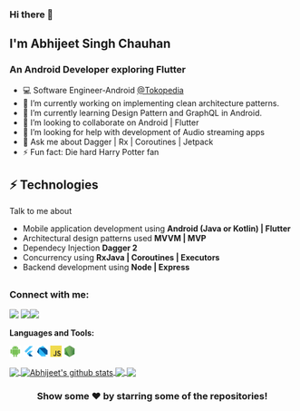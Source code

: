   

### Hi there 👋
## I'm Abhijeet Singh Chauhan
### An Android Developer exploring Flutter

- 💻 Software Engineer-Android [@Tokopedia](https://www.tokopedia.com/)
- 🔭 I’m currently working on implementing clean architecture patterns.
- 🌱 I’m currently learning Design Pattern and GraphQL in Android.
- 👯 I’m looking to collaborate on Android | Flutter
- 🤔 I’m looking for help with development of Audio streaming apps
- 💬 Ask me about Dagger | Rx | Coroutines | Jetpack
- ⚡ Fun fact: Die hard Harry Potter fan

## ⚡ Technologies
Talk to me about
- Mobile application development using **Android (Java or Kotlin) | Flutter**
- Architectural design patterns used **MVVM | MVP**
- Dependecy Injection **Dagger 2**
- Concurrency using **RxJava | Coroutines | Executors**
- Backend development using **Node | Express**

##
### Connect with me:
[<img src="https://img.icons8.com/color/48/000000/twitter.png" width="3.5%"/>](https://twitter.com/andro__abhi) [<img src="https://img.icons8.com/color/48/000000/linkedin.png" width="3.5%"/>](https://www.linkedin.com/in/chauhan-abhi/)[<img src="https://img.icons8.com/windows/32/000000/github.png" width="3.5%"/>](https://github.com/chauhan-abhi-toko)


**Languages and Tools:**  

<code><img height="20" src="https://raw.githubusercontent.com/github/explore/80688e429a7d4ef2fca1e82350fe8e3517d3494d/topics/android/android.png"></code>
<code><img height="20" src="https://raw.githubusercontent.com/github/explore/80688e429a7d4ef2fca1e82350fe8e3517d3494d/topics/flutter/flutter.png"></code>
<code><img height="20" src="https://raw.githubusercontent.com/github/explore/80688e429a7d4ef2fca1e82350fe8e3517d3494d/topics/dart/dart.png"></code>
<code><img height="20" src="https://raw.githubusercontent.com/github/explore/80688e429a7d4ef2fca1e82350fe8e3517d3494d/topics/javascript/javascript.png"></code>
<code><img height="20" src="https://raw.githubusercontent.com/github/explore/80688e429a7d4ef2fca1e82350fe8e3517d3494d/topics/nodejs/nodejs.png"></code>  


<a href="https://github.com/chauhan-abhi">
  <img align="center" src="https://github-readme-stats.vercel.app/api/top-langs/?username=chauhan-abhi&theme=light&hide_langs_below=1" />
</a>
<a href="https://github.com/chauhan-abhi">
 <img align="center" src="https://github-readme-stats.vercel.app/api?username=chauhan-abhi&show_icons=true&theme=light&line_height=27" alt="Abhijeet's github stats"/>
</a>  
  
<a href="https://github.com/chauhan-abhi/modern-news-app">
  <img align="center" src="https://github-readme-stats.vercel.app/api/pin/?username=chauhan-abhi&repo=modern-news-app&theme=light" />

</a>
<a href="https://github.com/chauhan-abhi/flutter_playground">
 <img align="center" src="https://github-readme-stats.vercel.app/api/pin/?username=chauhan-abhi&repo=flutter_playground&theme=light" />
</a>

<div align="center">

### Show some ❤️ by starring some of the repositories!

</div>  
